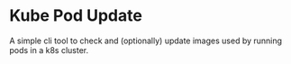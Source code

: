 # Kube Pod Update

A simple cli tool to check and (optionally) update images used by running pods in a k8s cluster.